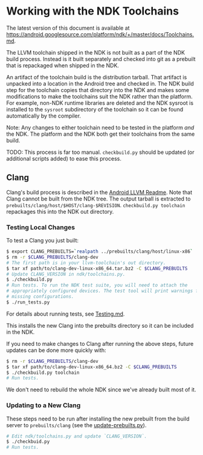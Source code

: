 # Working with the NDK Toolchains

The latest version of this document is available at
https://android.googlesource.com/platform/ndk/+/master/docs/Toolchains.md.

The LLVM toolchain shipped in the NDK is not built as a part of the NDK build
process. Instead is it built separately and checked into git as a prebuilt that
is repackaged when shipped in the NDK.

An artifact of the toolchain build is the distribution tarball. That artifact is
unpacked into a location in the Android tree and checked in. The NDK build step
for the toolchain copies that directory into the NDK and makes some
modifications to make the toolchains suit the NDK rather than the platform.
For example, non-NDK runtime libraries are deleted and the NDK sysroot is
installed to the `sysroot` subdirectory of the toolchain so it can be found
automatically by the compiler.

Note: Any changes to either toolchain need to be tested in the platform *and*
the NDK. The platform and the NDK both get their toolchains from the same build.

TODO: This process is far too manual. `checkbuild.py` should be updated (or
additional scripts added) to ease this process.

## Clang

Clang's build process is described in the [Android LLVM Readme]. Note that Clang
cannot be built from the NDK tree. The output tarball is extracted to
`prebuilts/clang/host/$HOST/clang-$REVISION`. `checkbuild.py toolchain`
repackages this into the NDK out directory.

[Android LLVM Readme]: https://android.googlesource.com/toolchain/llvm_android/+/master/README.md

### Testing Local Changes

To test a Clang you just built:

```bash
$ export CLANG_PREBUILTS=`realpath ../prebuilts/clang/host/linux-x86`
$ rm -r $CLANG_PREBUILTS/clang-dev
# The first path is in your llvm-toolchain's out directory.
$ tar xf path/to/clang-dev-linux-x86_64.tar.bz2 -C $CLANG_PREBUILTS
# Update CLANG_VERSION in ndk/toolchains.py.
$ ./checkbuild.py
# Run tests. To run the NDK test suite, you will need to attach the
# appropriately configured devices. The test tool will print warnings for
# missing configurations.
$ ./run_tests.py
```

For details about running tests, see [Testing.md].

[Testing.md]: Testing.md

This installs the new Clang into the prebuilts directory so it can be included
in the NDK.

If you need to make changes to Clang after running the above steps, future
updates can be done more quickly with:

```bash
$ rm -r $CLANG_PREBUILTS/clang-dev
$ tar xf path/to/clang-dev-linux-x86_64.bz2 -C $CLANG_PREBUILTS
$ ./checkbuild.py toolchain
# Run tests.
```

We don't need to rebuild the whole NDK since we've already built most of it.

### Updating to a New Clang

These steps need to be run after installing the new prebuilt from the build
server to `prebuilts/clang` (see the [update-prebuilts.py]).

[update-prebuilts.py]: https://android.googlesource.com/toolchain/llvm_android/+/master/update-prebuilts.py

```bash
# Edit ndk/toolchains.py and update `CLANG_VERSION`.
$ ./checkbuid.py
# Run tests.
```
